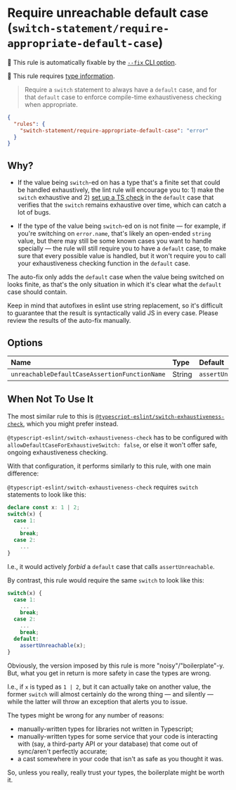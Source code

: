 # Require unreachable default case (`switch-statement/require-appropriate-default-case`)

🔧 This rule is automatically fixable by the [`--fix` CLI option](https://eslint.org/docs/latest/user-guide/command-line-interface#--fix).

💭 This rule requires [type information](https://typescript-eslint.io/linting/typed-linting).

<!-- end auto-generated rule header -->

> Require a `switch` statement to always have a `default` case, and for that `default` case to enforce compile-time exhaustiveness checking when appropriate.

```json
{
  "rules": {
    "switch-statement/require-appropriate-default-case": "error"
  }
}
```

## Why?

- If the value being `switch`-ed on has a type that's a finite set that could be handled exhaustively, the lint rule will encourage you to: 1) make the `switch` exhaustive and 2) [set up a TS check](https://stackoverflow.com/a/39419171) in the `default` case that verifies that the `switch` remains exhaustive over time, which can catch a lot of bugs.

- If the type of the value being `switch`-ed on is not finite — for example, if you're switching on `error.name`, that's likely an open-ended `string` value, but there may still be some known cases you want to handle specially — the rule will still require you to have a `default` case, to make sure that every possible value is handled, but it won't require you to call your exhaustiveness checking function in the `default` case.

The auto-fix only adds the `default` case when the value being switched on looks finite, as that's the only situation in which it's clear what the `default` case should contain.

Keep in mind that autofixes in eslint use string replacement, so it's difficult to guarantee that the result is syntactically valid JS in every case. Please review the results of the auto-fix manually.

## Options

<!-- begin auto-generated rule options list -->

| Name                                          | Type   | Default             |
| :-------------------------------------------- | :----- | :------------------ |
| `unreachableDefaultCaseAssertionFunctionName` | String | `assertUnreachable` |

<!-- end auto-generated rule options list -->

## When Not To Use It

The most similar rule to this is [`@typescript-eslint/switch-exhaustiveness-check`](https://typescript-eslint.io/rules/switch-exhaustiveness-check/), which you might prefer instead.

`@typescript-eslint/switch-exhaustiveness-check` has to be configured with `allowDefaultCaseForExhaustiveSwitch: false`, or else it won't offer safe, ongoing exhaustiveness checking.

With that configuration, it performs similarly to this rule, with one main difference:

`@typescript-eslint/switch-exhaustiveness-check` requires `switch` statements to look like this:

```ts
declare const x: 1 | 2;
switch(x) {
  case 1:
    ...
    break;
  case 2:
    ...
}
```

I.e., it would actively _forbid_ a `default` case that calls `assertUnreachable`.

By contrast, this rule would require the same `switch` to look like this:

```ts
switch(x) {
  case 1:
    ...
    break;
  case 2:
    ...
    break;
  default:
    assertUnreachable(x);
}
```

Obviously, the version imposed by this rule is more "noisy"/"boilerplate"-y. But, what you get in return is more safety in case the types are wrong.

I.e., if `x` is typed as `1 | 2`, but it can actually take on another value, the former `switch` will almost certainly do the wrong thing — and silently — while the latter will throw an exception that alerts you to issue.

The types might be wrong for any number of reasons:

- manually-written types for libraries not written in Typescript;
- manually-written types for some service that your code is interacting with (say, a third-party API or your database) that come out of sync/aren't perfectly accurate;
- a cast somewhere in your code that isn't as safe as you thought it was.

So, unless you really, really trust your types, the boilerplate might be worth it.
